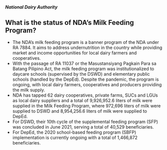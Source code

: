 ##### National Dairy Authority

## What is the status of NDA’s Milk Feeding Program?


 - The NDA’s milk feeding program is a banner program of the NDA under RA 7884. It aims to address undernutrition in the country while providing market and income opportunities for local dairy farmers and cooperatives.
 - With the passage of RA 11037 or the Masustansiyang Pagkain Para sa Batang Pilipino Act, the milk feeding program was institutionalized to daycare schools (supervised by the DSWD) and elementary public schools (handled by the DepEd). Despite the pandemic, the program is ongoing, with local dairy farmers, cooperatives and producers providing the milk supply.
 - NDA has tapped 62 dairy cooperatives, private farms, SUCs and LGUs as local dairy suppliers and a total of 9,926,952.6 liters of milk were supplied in the Milk Feeding Program, where 972,696 liters of milk were supplied to DSWD and 8,954,256.6 liters of milk were supplied to DepEd.
 - For DSWD, their 10th cycle of the supplemental feeding program (SFP) was  concluded in June 2021, serving a total of 40,529 beneficiaries.
 - For DepEd, the 2020 school-based feeding program (SBFP) implementation is currently ongoing with a total of 1,466,872 beneficiaries.
